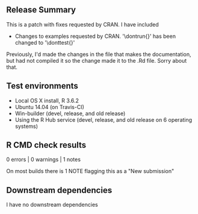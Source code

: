 ## Release Summary

This is a patch with fixes requested by CRAN. I have included

* Changes to examples requested by CRAN. '\dontrun{}' has been changed to '\donttest{}'

Previously, I'd made the changes in the file that makes the documentation, but had not compiled it so the change made it to the .Rd file. Sorry about that.

## Test environments

* Local OS X install, R 3.6.2
* Ubuntu 14.04 (on Travis-CI)
* Win-builder (devel, release, and old release)
* Using the R Hub service (devel, release, and old release on 6 operating systems)

## R CMD check results

0 errors | 0 warnings | 1 notes

On most builds there is 1 NOTE flagging this as a "New submission"

## Downstream dependencies

I have no downstream dependencies

